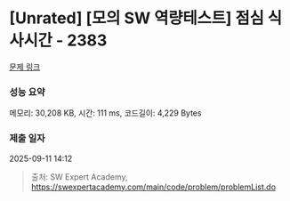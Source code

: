 # [Unrated] [모의 SW 역량테스트] 점심 식사시간 - 2383 

[문제 링크](https://swexpertacademy.com/main/code/problem/problemDetail.do?contestProbId=AV5-BEE6AK0DFAVl) 

### 성능 요약

메모리: 30,208 KB, 시간: 111 ms, 코드길이: 4,229 Bytes

### 제출 일자

2025-09-11 14:12



> 출처: SW Expert Academy, https://swexpertacademy.com/main/code/problem/problemList.do